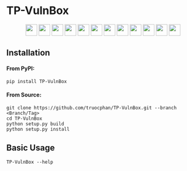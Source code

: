 # TP-VulnBox

<p align="center">
    <a href="https://github.com/truocphan/TP-VulnBox/releases/"><img src="https://img.shields.io/github/release/truocphan/TP-VulnBox" height=30></a>
	<a href="#"><img src="https://img.shields.io/github/downloads/truocphan/TP-VulnBox/total" height=30></a>
	<a href="#"><img src="https://img.shields.io/github/stars/truocphan/TP-VulnBox" height=30></a>
	<a href="#"><img src="https://img.shields.io/github/forks/truocphan/TP-VulnBox" height=30></a>
	<a href="https://github.com/truocphan/TP-VulnBox/issues?q=is%3Aopen+is%3Aissue"><img src="https://img.shields.io/github/issues/truocphan/TP-VulnBox" height=30></a>
	<a href="https://github.com/truocphan/TP-VulnBox/issues?q=is%3Aissue+is%3Aclosed"><img src="https://img.shields.io/github/issues-closed/truocphan/TP-VulnBox" height=30></a>
	<a href="https://pypi.org/project/TP-VulnBox/" target="_blank"><img src="https://img.shields.io/badge/pypi-3775A9?style=for-the-badge&logo=pypi&logoColor=white" height=30></a>
	<a href="https://www.facebook.com/61550595106970" target="_blank"><img src="https://img.shields.io/badge/Facebook-1877F2?style=for-the-badge&logo=facebook&logoColor=white" height=30></a>
	<a href="https://twitter.com/TPCyberSec" target="_blank"><img src="https://img.shields.io/badge/Twitter-1DA1F2?style=for-the-badge&logo=twitter&logoColor=white" height=30></a>
	<a href="https://github.com/truocphan" target="_blank"><img src="https://img.shields.io/badge/GitHub-100000?style=for-the-badge&logo=github&logoColor=white" height=30></a>
	<a href="mailto:tpcybersec2023@gmail.com" target="_blank"><img src="https://img.shields.io/badge/Gmail-D14836?style=for-the-badge&logo=gmail&logoColor=white" height=30></a>
	<a href="https://www.buymeacoffee.com/truocphan" target="_blank"><img src="https://img.shields.io/badge/Buy_Me_A_Coffee-FFDD00?style=for-the-badge&logo=buy-me-a-coffee&logoColor=black" height=30></a>
</p>

## Installation
#### From PyPI:
```console
pip install TP-VulnBox
```
#### From Source:
```console
git clone https://github.com/truocphan/TP-VulnBox.git --branch <Branch/Tag>
cd TP-VulnBox
python setup.py build
python setup.py install
```

## Basic Usage
```
TP-VulnBox --help
```